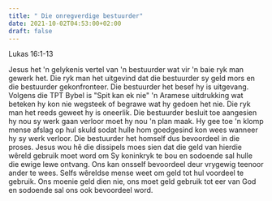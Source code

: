```yaml
---
title: " Die onregverdige bestuurder"
date: 2021-10-02T04:53:00+02:00
draft: false
---
```

Lukas 16:1-13

Jesus het 'n gelykenis vertel van 'n bestuurder wat vir 'n baie ryk man gewerk het. Die ryk man het uitgevind dat die bestuurder sy geld mors en die bestuurder gekonfronteer. Die bestuurder het besef hy is uitgevang. Volgens die TPT Bybel is "Spit kan ek nie" 'n Aramese uitdrukking wat beteken hy kon nie wegsteek of begrawe wat hy gedoen het nie. Die ryk man het reeds geweet hy is oneerlik. Die bestuurder besluit toe aangesien hy nou sy werk gaan verloor moet hy nou 'n plan maak. Hy gee toe 'n klomp mense afslag op hul skuld sodat hulle hom goedgesind kon wees wanneer hy sy werk verloor. Die bestuurder het homself dus bevoordeel in die proses. Jesus wou hê die dissipels moes sien dat die geld van hierdie wêreld gebruik moet word om Sy koninkryk te bou en sodoende sal hulle die ewige lewe ontvang. Ons kan onsself bevoordeel deur vrygewig teenoor ander te wees. Selfs wêreldse mense weet om geld tot hul voordeel te gebruik. Ons moenie geld dien nie, ons moet geld gebruik tot eer van God en sodoende sal ons ook bevoordeel word.
